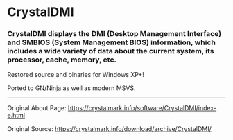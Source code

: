 # CrystalDMI

### CrystalDMI displays the DMI (Desktop Management Interface) and SMBIOS (System Management BIOS) information, which includes a wide variety of data about the current system, its processor, cache, memory, etc.

Restored source and binaries for Windows XP+!  

Ported to GN/Ninja as well as modern MSVS.  

--------------

Original About Page: https://crystalmark.info/software/CrystalDMI/index-e.html  

Original Source: https://crystalmark.info/download/archive/CrystalDMI/  
